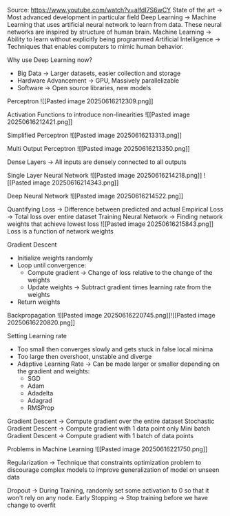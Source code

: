 Source: https://www.youtube.com/watch?v=alfdI7S6wCY
State of the art -> Most advanced development in particular field
Deep Learning -> Machine Learning that uses artificial neural network to learn from data. These neural networks are inspired by structure of human brain.
Machine Learning -> Ability to learn without explicitly being programmed
Artificial Intelligence -> Techniques that enables computers to mimic human behavior. 

Why use Deep Learning now?
- Big Data -> Larger datasets, easier collection and storage
- Hardware Advancement -> GPU, Massively parallelizable
- Software -> Open source libraries, new models 

Perceptron
![[Pasted image 20250616212309.png]]

Activation Functions to introduce non-linearities 
![[Pasted image 20250616212421.png]]

Simplified Perceptron
![[Pasted image 20250616213313.png]]

Multi Output Perceptron
![[Pasted image 20250616213350.png]]

Dense Layers -> All inputs are densely connected to all outputs

Single Layer Neural Network
![[Pasted image 20250616214218.png]]
![[Pasted image 20250616214343.png]]

Deep Neural Network
![[Pasted image 20250616214522.png]]

Quantifying Loss -> Difference between predicted and actual
Empirical Loss -> Total loss over entire dataset
Training Neural Network -> Finding network weights that achieve lowest loss
![[Pasted image 20250616215843.png]]
Loss is a function of network weights

Gradient Descent 
- Initialize weights randomly
- Loop until convergence:
	- Compute gradient -> Change of loss relative to the change of the weights
	- Update weights -> Subtract gradient times learning rate from the weights
- Return weights

Backpropagation 
![[Pasted image 20250616220745.png]]![[Pasted image 20250616220820.png]]

Setting Learning rate 
- Too small then converges slowly and gets stuck in false local minima
- Too large then overshoot, unstable and diverge
- Adaptive Learning Rate -> Can be made larger or smaller depending on the gradient and weights:
	- SGD
	- Adam
	- Adadelta
	- Adagrad
	- RMSProp

Gradient Descent -> Compute gradient over the entire dataset
Stochastic Gradient Descent -> Compute gradient with 1 data point only
Mini batch Gradient Descent -> Compute gradient with 1 batch of data points

Problems in Machine Learning
![[Pasted image 20250616221750.png]]

Regularization -> Technique that constraints optimization problem to discourage complex models to improve generalization of model on unseen data

Dropout -> During Training, randomly set some activation to 0 so that it won't rely on any node. 
Early Stopping -> Stop training before we have change to overfit 

